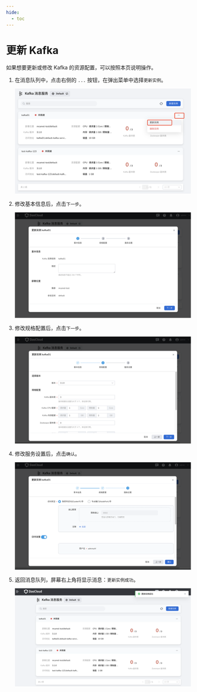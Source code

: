 ```yaml
---
hide:
  - toc
---
```


# 更新 Kafka

如果想要更新或修改 Kafka 的资源配置，可以按照本页说明操作。

1. 在消息队列中，点击右侧的 `...` 按钮，在弹出菜单中选择`更新实例`。

    ![选择更新实例](../images/update01.png)

2. 修改基本信息后，点击`下一步`。

    ![基本信息](../images/update02.png)

3. 修改规格配置后，点击`下一步`。

    ![规格配置](../images/update03.png)

4. 修改服务设置后，点击`确认`。

    ![服务设置](../images/update04.png)

5. 返回消息队列，屏幕右上角将显示消息：`更新实例成功`。

    ![成功](../images/update05.png)
